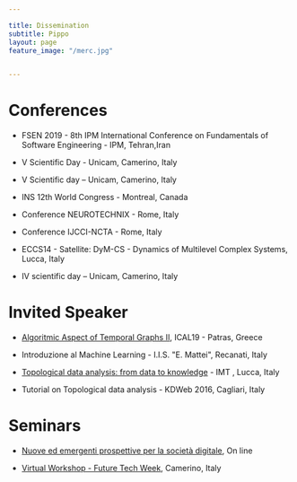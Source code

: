```yaml
---

title: Dissemination
subtitle: Pippo
layout: page
feature_image: "/merc.jpg"


---
```


# Conferences



- FSEN 2019 - 8th IPM International Conference on Fundamentals of Software Engineering - IPM, Tehran,Iran

- V Scientific Day - Unicam, Camerino, Italy

- V Scientific day – Unicam, Camerino, Italy

- INS 12th World Congress - Montreal, Canada 

- Conference NEUROTECHNIX - Rome, Italy

- Conference IJCCI-NCTA - Rome, Italy

- ECCS14 - Satellite: DyM-CS - Dynamics of Multilevel Complex Systems, Lucca, Italy

- IV scientific day – Unicam, Camerino, Italy





# Invited Speaker


- [Algoritmic Aspect of Temporal Graphs II](http://community.dur.ac.uk/george.mertzios/Workshops/ICALP-19-Satellite/Temporal-Graphs-ICALP-2019.html), ICAL19 - Patras, Greece

- Introduzione al Machine Learning - I.I.S. "E. Mattei", Recanati, Italy

- [Topological data analysis: from data to knowledge](http://www.imtlucca.it/it/eventonew/topological-data-analysis-from-data-to-knowledge) - IMT , Lucca, Italy

- Tutorial on Topological data analysis - KDWeb 2016, Cagliari, Italy


# Seminars  
- [Nuove ed emergenti prospettive per la società digitale](https://computerscience.unicam.it/nuove-ed-emergenti-prospettive-la-societa-digitale), On line

- [Virtual Workshop - Future Tech Week](http://www.topdrim.eu/FutureTech-Week2019), Camerino, Italy



<!-- Global site tag (gtag.js) - Google Analytics -->
<script async src="https://www.googletagmanager.com/gtag/js?id=UA-148503736-1"></script>
<script>
  window.dataLayer = window.dataLayer || [];
  function gtag(){dataLayer.push(arguments);}
  gtag('js', new Date());

  gtag('config', 'UA-148503736-1');
</script>

